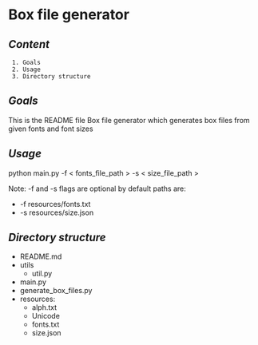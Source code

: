 **Box file generator**
========

*Content*
--------

```
 1. Goals
 2. Usage
 3. Directory structure
```
*Goals*
--------

This is the README file Box file generator which generates box files from given fonts and font sizes

*Usage*
--------
python main.py -f < fonts_file_path > -s < size_file_path >

Note: -f and -s flags are optional by default paths are:
- -f resources/fonts.txt
- -s resources/size.json 

*Directory structure*
--------
* README.md 
* utils
    * util.py  
* main.py
* generate_box_files.py 
* resources:
    * alph.txt
    * Unicode
    * fonts.txt
    * size.json  
